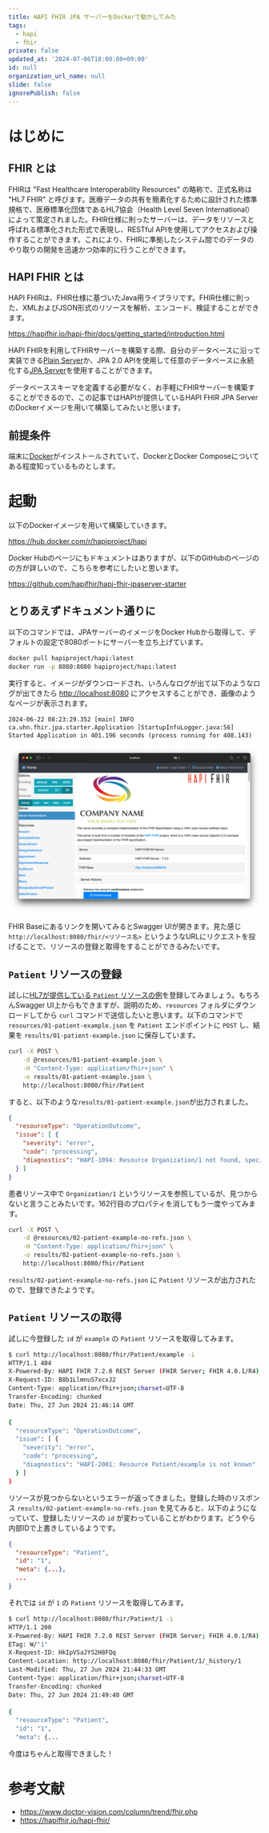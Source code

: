 ```yaml
---
title: HAPI FHIR JPA サーバーをDockerで動かしてみた
tags:
  - hapi
  - fhir
private: false
updated_at: '2024-07-06T18:00:00+09:00'
id: null
organization_url_name: null
slide: false
ignorePublish: false
---
```


# はじめに

## FHIR とは

FHIRは "Fast Healthcare Interoperability Resources" の略称で、正式名称は "HL7 FHIR" と呼びます。医療データの共有を簡素化するために設計された標準規格で、医療標準化団体であるHL7協会（Health Level Seven International）によって策定されました。FHIR仕様に則ったサーバーは、データをリソースと呼ばれる標準化された形式で表現し、RESTful APIを使用してアクセスおよび操作することができます。これにより、FHIRに準拠したシステム間でのデータのやり取りの開発を迅速かつ効率的に行うことができます。

## HAPI FHIR とは

HAPI FHIRは、FHIR仕様に基づいたJava用ライブラリです。FHIR仕様に則った、XMLおよびJSON形式のリソースを解析、エンコード、検証することができます。

<https://hapifhir.io/hapi-fhir/docs/getting_started/introduction.html>

HAPI FHIRを利用してFHIRサーバーを構築する際、自分のデータベースに沿って実装できる[Plain Server](https://hapifhir.io/hapi-fhir/docs/server_plain/introduction.html)か、JPA 2.0 APIを使用して任意のデータベースに永続化する[JPA Server](https://hapifhir.io/hapi-fhir/docs/server_jpa/introduction.html)を使用することができます。

データベーススキーマを定義する必要がなく、お手軽にFHIRサーバーを構築することができるので、この記事ではHAPIが提供しているHAPI FHIR JPA ServerのDockerイメージを用いて構築してみたいと思います。

## 前提条件

端末に[Docker](https://docs.docker.com/)がインストールされていて、DockerとDocker Composeについてある程度知っているものとします。

# 起動

以下のDockerイメージを用いて構築していきます。

<https://hub.docker.com/r/hapiproject/hapi>

Docker Hubのページにもドキュメントはありますが、以下のGitHubのページのの方が詳しいので、こちらを参考にしたいと思います。

<https://github.com/hapifhir/hapi-fhir-jpaserver-starter>

## とりあえずドキュメント通りに

以下のコマンドでは、JPAサーバーのイメージをDocker Hubから取得して、デフォルトの設定で8080ポートにサーバーを立ち上げています。

```bash
docker pull hapiproject/hapi:latest
docker run -p 8080:8080 hapiproject/hapi:latest
```

実行すると、イメージがダウンロードされ、いろんなログが出て以下のようなログが出てきたら <http://localhost:8080> にアクセスすることができ、画像のようなページが表示されます。

```text
2024-06-22 08:23:29.352 [main] INFO  ca.uhn.fhir.jpa.starter.Application [StartupInfoLogger.java:56] Started Application in 401.196 seconds (process running for 408.143)
```

![HAPI FHIR JPA Server home](../images/home_page.png)

FHIR Baseにあるリンクを開いてみるとSwagger UIが開きます。見た感じ `http://localhost:8080/fhir/<リソース名>` というようなURLにリクエストを投げることで、リソースの登録と取得をすることができるみたいです。

## `Patient` リソースの登録

試しに[HL7が提供している `Patient` リソースの例](https://hl7.org/fhir/R4/patient-example.json.html)を登録してみましょう。もちろんSwagger UI上からもできますが、説明のため、`resources` フォルダにダウンロードしてから `curl` コマンドで送信したいと思います。以下のコマンドで `resources/01-patient-example.json` を `Patient` エンドポイントに `POST` し、結果を `results/01-patient-example.json` に保存しています。

```bash
curl -X POST \
    -d @resources/01-patient-example.json \
    -H "Content-Type: application/fhir+json" \
    -o results/01-patient-example.json \
    http://localhost:8080/fhir/Patient
```

すると、以下のような`results/01-patient-example.json`が出力されました。

```json
{
  "resourceType": "OperationOutcome",
  "issue": [ {
    "severity": "error",
    "code": "processing",
    "diagnostics": "HAPI-1094: Resource Organization/1 not found, specified in path: Patient.managingOrganization"
  } ]
}
```

患者リソース中で `Organization/1` というリソースを参照しているが、見つからないと言うことみたいです。162行目のプロパティを消してもう一度やってみます。

```bash
curl -X POST \
    -d @resources/02-patient-example-no-refs.json \
    -H "Content-Type: application/fhir+json" \
    -o results/02-patient-example-no-refs.json \
    http://localhost:8080/fhir/Patient
```

`results/02-patient-example-no-refs.json` に `Patient` リソースが出力されたので、登録できたようです。

## `Patient` リソースの取得

試しに今登録した `id` が `example` の `Patient` リソースを取得してみます。

```bash
$ curl http://localhost:8080/fhir/Patient/example -i
HTTP/1.1 404
X-Powered-By: HAPI FHIR 7.2.0 REST Server (FHIR Server; FHIR 4.0.1/R4)
X-Request-ID: B8b1LlmnuS7xcxJ2
Content-Type: application/fhir+json;charset=UTF-8
Transfer-Encoding: chunked
Date: Thu, 27 Jun 2024 21:46:14 GMT

{
  "resourceType": "OperationOutcome",
  "issue": [ {
    "severity": "error",
    "code": "processing",
    "diagnostics": "HAPI-2001: Resource Patient/example is not known"
  } ]
}
```

リソースが見つからないというエラーが返ってきました。登録した時のリスポンス `results/02-patient-example-no-refs.json` を見てみると、以下のようになっていて、登録したリソースの `id` が変わっていることがわかります。どうやら内部IDで上書きしているようです。

```json
{
  "resourceType": "Patient",
  "id": "1",
  "meta": {...},
  ...
}
```

それでは `id` が `1` の `Patient` リソースを取得してみます。

```bash
$ curl http://localhost:8080/fhir/Patient/1 -i
HTTP/1.1 200
X-Powered-By: HAPI FHIR 7.2.0 REST Server (FHIR Server; FHIR 4.0.1/R4)
ETag: W/"1"
X-Request-ID: HkIpVSaJYS2H8FQq
Content-Location: http://localhost:8080/fhir/Patient/1/_history/1
Last-Modified: Thu, 27 Jun 2024 21:44:33 GMT
Content-Type: application/fhir+json;charset=UTF-8
Transfer-Encoding: chunked
Date: Thu, 27 Jun 2024 21:49:40 GMT

{
  "resourceType": "Patient",
  "id": "1",
  "meta": {...
```

今度はちゃんと取得できました！

# 参考文献

- <https://www.doctor-vision.com/column/trend/fhir.php>
- <https://hapifhir.io/hapi-fhir/>
